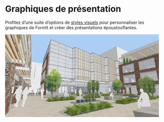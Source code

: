 # Graphiques de présentation

Profitez d’une suite d’options de [styles visuels](../tool-library/visual-styles.md) pour personnaliser les graphiques de FormIt et créer des présentations époustouflantes.

![](../.gitbook/assets/screen1.jpg)

